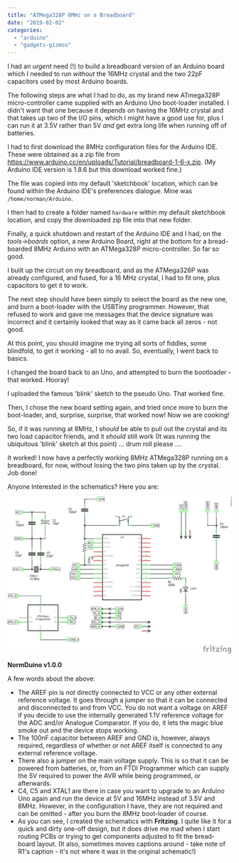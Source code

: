 ```yaml
---
title: "ATMega328P 8MHz on a Breadboard"
date: "2019-02-02"
categories: 
  - "arduino"
  - "gadgets-gizmos"
---
```


I had an _urgent_ need (!) to build a breadboard version of an Arduino board which I needed to run _without_ the 16MHz crystal and the two 22pF capacitors used by most Arduino boards.

The following steps are what I had to do, as my brand new ATmega328P micro-controller came supplied with an Arduino Uno boot-loader installed. I didn't want that one because it depends on having the 16MHz crystal and that takes up two of the I/O pins, which I might have a good use for, plus I can run it at 3.5V rather than 5V _and_ get extra long life when running off of batteries.

I had to first download the 8MHz configuration files for the Arduino IDE. These were obtained as a zip file from https://www.arduino.cc/en/uploads/Tutorial/breadboard-1-6-x.zip. (My Arduino IDE version is 1.8.6 but this download worked fine.)

The file was copied into my default 'sketchbook' location, which can be found within the Arduino IDE's preferences dialogue. Mine was `/home/norman/Arduino`.

I then had to create a folder named `hardware` within my default sketchbook location, and copy the downloaded zip file into that new folder.

Finally, a quick shutdown and restart of the Arduino IDE and I had, on the _tools->boards_ option, a new Arduino Board, right at the bottom for a bread-boarded 8MHz Arduino with an ATMega328P micro-controller. So far so good.

I built up the circuit on my breadboard, and as the ATMega328P was already configured, and fused, for a 16 MHz crystal, I had to fit one, plus capacitors to get it to work.

The next step should have been simply to select the board as the new one, and burn a boot-loader with the USBTiny programmer. However, that refused to work and gave me messages that the device signature was incorrect and it certainly looked that way as it came back all zeros - not good.

At this point, you should imagine me trying all sorts of fiddles, some blindfold, to get it working - all to no avail. So, eventually, I went back to basics.

I changed the board back to an Uno, and attempted to burn the bootloader - that worked. Hooray!

I uploaded the famous 'blink' sketch to the pseudo Uno. That worked fine.

Then, I chose the new board setting again, and tried once more to burn the boot-loader, and, surprise, surprise, that worked now! Now we are cooking!

So, if it was running at 8MHz, I _should_ be able to pull out the crystal and its two load capacitor friends, and it _should_ still work (It was running the ubiquitous 'blink' sketch at this point) ... drum roll please ....

It worked! I now have a perfectly working 8MHz ATMega328P running on a breadboard, for now, without losing the two pins taken up by the crystal. Job done!

Anyone Interested in the schematics? Here you are:

  

![](images/NormDuino_schematic-1024x715.png)

**NormDuino v1.0.0**

A few words about the above:

- The AREF pin is not directly connected to VCC or any other external reference voltage. It goes through a jumper so that it can be connected and disconnected to and from VCC. You do not want a voltage on AREF if you decide to use the internally generated 1.1V reference voltage for the ADC and/or Analogue Comparator. If you do, it lets the magic blue smoke out and the device stops working.
- The 100nF capacitor between AREF and GND is, however, always required, regardless of whether or not AREF itself is connected to any external reference voltage.
- There also a jumper on the main voltage supply. This is so that it can be powered from batteries, or, from an FTDI Programmer which can supply the 5V required to power the AVR while being programmed, or afterwards.
- C4, C5 and XTAL1 are there in case you want to upgrade to an Arduino Uno again and run the device at 5V and 16MHz instead of 3.5V and 8MHz. However, in the configuration I have, they are not required and can be omitted - after you burn the 8MHz boot-loader of course.
- As you can see, I created the schematics with **Fritzing**. I quite like it for a quick and dirty one-off design, but it does drive me mad when I start routing PCBs or trying to get components adjusted to fit the bread-board layout. (It also, sometimes moves captions around - take note of R1's caption - it's not where it was in the original schematic!)
